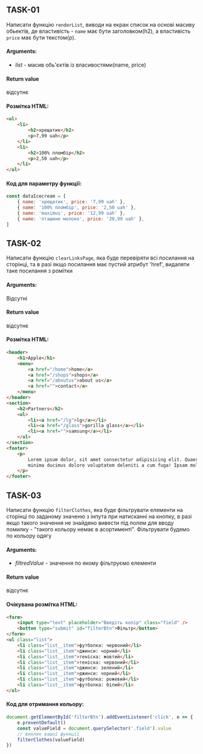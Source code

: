 ## TASK-01

Написати функцію `renderList`, виводи на екран список на основі масиву обьектів, де властивість - `name` має бути заголовком(h2), а властивість `price` має бути текстом(p).

#### Arguments:

- _list_ - масив обь'єктів із власивостями(name, price)

#### Return value

відсутнє

#### Розмітка HTML:

```html
<ul>
	<li>
		<h2>хрещатик</h2>
		<p>7,99 uah</p>
	</li>
	<li>
		<h2>100% пломбір</h2>
		<p>2,50 uah</p>
	</li>
</ul>
```

#### Код для параметру функції:

```js
const dataIcecream = [
	{ name: 'хрещатик', price: '7,99 uah' },
	{ name: '100% пломбір', price: '2,50 uah' },
	{ name: 'maximus', price: '12,99 uah' },
	{ name: 'пташине молоко', price: '20,99 uah' },
]
```

## TASK-02

Написати функцію `clearLinksPage`, яка буде перевіряти всі посилання на сторінці, та в разі якщо посилання має пустий атрибут 'href', видаляти таке посилання з ромітки

#### Arguments:

Відсутні

#### Return value

відсутнє

#### Розмітка HTML:

```html
<header>
	<h1>Apple</h1>
	<menu>
		<a href="/home">home</a>
		<a href="/shops">shops</a>
		<a href="/aboutus">about us</a>
		<a href="">contact</a>
	</menu>
</header>
<section>
	<h2>Partners</h2>
	<ul>
		<li><a href="/lg">lg</a></li>
		<li><a href="/glass">gorilla glass</a></li>
		<li><a href="">samsung</a></li>
	</ul>
</section>
<footer>
	<p>
		Lorem ipsum dolor, sit amet consectetur adipisicing elit. Quaerat, officiis magni, repellendus, consequatur cumque explicabo saepe modi aut qui accusamus <a href="">molestiae</a> perferendis nulla
		minima ducimus dolore voluptatem deleniti a cum fuga! Ipsam mollitia, quia ab veniam eius dolores nesciunt voluptas.
	</p>
</footer>
```

## TASK-03

Написати функцію `filterСlothes`, яка буде фільтрувати елементи на сторінці по заданому значеню з інпута при натисканні на кнопку, в разі якщо такого значення не знайдено вивести під полем для вводу помилку - "такого кольору немає в асортименті". Фільтрувати будемо по кольору одягу

#### Arguments:

- _filtredValue_ - значення по якому фільтруємо елементи

#### Return value

відсутнє

#### Очікувана розмітка HTML:

```html
<form>
	<input type="text" placeholder="Введіть колір" class="field" />
	<button type="submit" id="filterBtn">Фільтр</button>
</form>
<ul class="list">
	<li class="list__item">футболка: червоний</li>
	<li class="list__item">джинси: чорний</li>
	<li class="list__item">теніска: жовтий</li>
	<li class="list__item">теніска: червоний</li>
	<li class="list__item">джинси: зелений</li>
	<li class="list__item">джинси: чорний</li>
	<li class="list__item">футболка: рожевий</li>
	<li class="list__item">футболка: білий</li>
</ul>
```

#### Код для отримання кольору:

```js
document.getElementById('filterBtn').addEventListener('click', e => {
	e.preventDefault()
	const valueField = document.querySelector('.field').value
	// виклик вашої функції
	filterСlothes(valueField)
})
```
